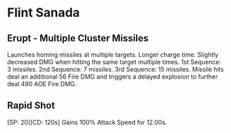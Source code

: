 # Flint Sanada

## Erupt - Multiple Cluster Missiles

Launches homing missiles at multiple targets. Longer charge time. Slightly decreased DMG when hitting the same target multiple times.
1st Sequence: 3 missiles.
2nd Sequence: 7 missiles.
3rd Sequence: 15 missiles.
Missile hits deal an additional 56 Fire DMG and triggers a delayed explosion to further deal 490 AOE Fire DMG.

## Rapid Shot

[SP: 20][CD: 120s] Gains 100% Attack Speed for 12.00s.